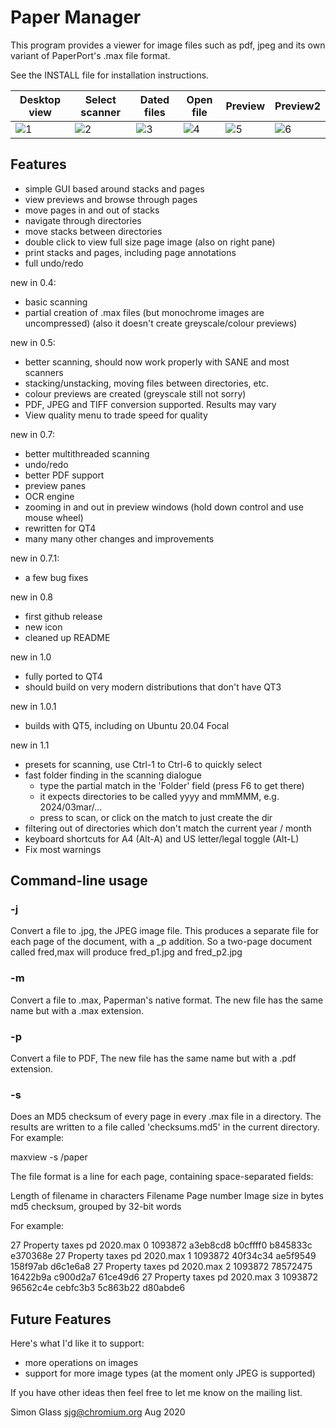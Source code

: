 # Paper Manager

This program provides a viewer for image files such as pdf, jpeg and
its own variant of PaperPort's .max file format.

See the INSTALL file for installation instructions.

Desktop view | Select scanner | Dated files | Open file | Preview | Preview2
------------ | -------------- | ----------- | --------- | ------- | --------
![1](doc/1.jpeg) | ![2](doc/2.jpeg) | ![3](doc/3.jpeg) | ![4](doc/4.jpeg) | ![5](doc/5.png) | ![6](doc/all.png)

## Features

- simple GUI based around stacks and pages
- view previews and browse through pages
- move pages in and out of stacks
- navigate through directories
- move stacks between directories
- double click to view full size page image (also on right pane)
- print stacks and pages, including page annotations
- full undo/redo


new in 0.4:
- basic scanning
- partial creation of .max files (but monochrome images are uncompressed)
       (also it doesn't create greyscale/colour previews)


new in 0.5:
- better scanning, should now work properly with SANE and most scanners
- stacking/unstacking, moving files between directories, etc.
- colour previews are created (greyscale still not sorry)
- PDF, JPEG and TIFF conversion supported. Results may vary
- View quality menu to trade speed for quality


new in 0.7:
- better multithreaded scanning
- undo/redo
- better PDF support
- preview panes
- OCR engine
- zooming in and out in preview windows (hold down control and use
     mouse wheel)
- rewritten for QT4
- many many other changes and improvements


new in 0.7.1:
- a few bug fixes


new in 0.8
- first github release
- new icon
- cleaned up README


new in 1.0
- fully ported to QT4
- should build on very modern distributions that don't have QT3


new in 1.0.1
- builds with QT5, including on Ubuntu 20.04 Focal

new in 1.1
- presets for scanning, use Ctrl-1 to Ctrl-6 to quickly select
- fast folder finding in the scanning dialogue
   - type the partial match in the 'Folder' field (press F6 to get there)
   - it expects directories to be called yyyy and mmMMM, e.g. 2024/03mar/...
   - press <enter> to scan, or click on the match to just create the dir
- filtering out of directories which don't match the current year / month
- keyboard shortcuts for A4 (Alt-A) and US letter/legal toggle (Alt-L)
- Fix most warnings

## Command-line usage

### -j <file>

Convert a file to .jpg, the JPEG image file. This produces a separate file for
each page of the document, with a _p<n> addition. So a two-page document called
fred,max will produce fred_p1.jpg and fred_p2.jpg

### -m <file>

Convert a file to .max, Paperman's native format. The new file has the same name
but with a .max extension.

### -p <file>

Convert a file to PDF, The new file has the same name but with a .pdf extension.

### -s <file>

Does an MD5 checksum of every page in every .max file in a directory. The
results are written to a file called 'checksums.md5' in the current directory.
For example:

   maxview -s /paper
   
The file format is a line for each page, containing space-separated fields:

   Length of filename in characters
   Filename
   Page number
   Image size in bytes
   md5 checksum, grouped by 32-bit words
   
For example:
   
   27 Property taxes  pd 2020.max 0 1093872 a3eb8cd8 b0cffff0 b845833c e370368e
   27 Property taxes  pd 2020.max 1 1093872 40f34c34 ae5f9549 158f97ab d6c1e6a8
   27 Property taxes  pd 2020.max 2 1093872 78572475 16422b9a c900d2a7 61ce49d6
   27 Property taxes  pd 2020.max 3 1093872 96562c4e cebfc3b3 5c863b22 d80abde6


## Future Features

Here's what I'd like it to support:

- more operations on images
- support for more image types (at the moment only JPEG is supported)

If you have other ideas then feel free to let me know on the mailing list.



Simon Glass
sjg@chromium.org
Aug 2020
